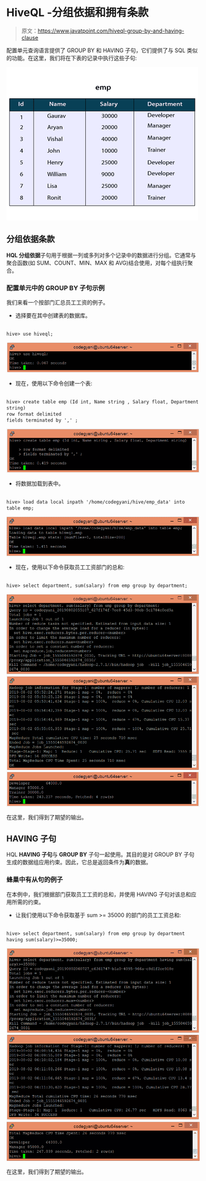 # HiveQL -分组依据和拥有条款

> 原文：<https://www.javatpoint.com/hiveql-group-by-and-having-clause>

配置单元查询语言提供了 GROUP BY 和 HAVING 子句，它们提供了与 SQL 类似的功能。在这里，我们将在下表的记录中执行这些子句:

![HiveQL - GROUP BY and HAVING Clause](img/d93cf35a9f29a47b30874e09fa6a462c.png)

## 分组依据条款

**HQL 分组依据**子句用于根据一列或多列对多个记录中的数据进行分组。它通常与聚合函数(如 SUM、COUNT、MIN、MAX 和 AVG)结合使用，对每个组执行聚合。

### 配置单元中的 GROUP BY 子句示例

我们来看一个按部门汇总员工工资的例子。

*   选择要在其中创建表的数据库。

```

hive> use hiveql;

```

![HiveQL - GROUP BY and HAVING Clause](img/9b99394a04cff3d417d8b13f053fec10.png)

*   现在，使用以下命令创建一个表:

```

hive> create table emp (Id int, Name string , Salary float, Department string)  
row format delimited  
fields terminated by ',' ; 

```

![HiveQL - GROUP BY and HAVING Clause](img/39679615b7eb90e8d0a2c8cd41d3d96a.png)

*   将数据加载到表中。

```

hive> load data local inpath '/home/codegyani/hive/emp_data' into table emp;

```

![HiveQL - GROUP BY and HAVING Clause](img/b2d2ac587a925f51882a038bdeb30b91.png)

*   现在，使用以下命令获取员工工资部门的总和:

```

hive> select department, sum(salary) from emp group by department;

```

![HiveQL - GROUP BY and HAVING Clause](img/08bf25936fc32cfa9e7be1f796fbd43d.png)
![HiveQL - GROUP BY and HAVING Clause](img/852306f8d173925789d2336f108a144c.png)
![HiveQL - GROUP BY and HAVING Clause](img/33312b788b34f52dac295e162369a0aa.png)

在这里，我们得到了期望的输出。

## HAVING 子句

HQL **HAVING 子句**与 **GROUP BY** 子句一起使用。其目的是对 GROUP BY 子句生成的数据组应用约束。因此，它总是返回条件为**真**的数据。

### 蜂巢中有从句的例子

在本例中，我们根据部门获取员工工资的总和，并使用 HAVING 子句对该总和应用所需的约束。

*   让我们使用以下命令获取基于 sum >= 35000 的部门的员工工资总和:

```

hive> select department, sum(salary) from emp group by department having sum(salary)>=35000;

```

![HiveQL - GROUP BY and HAVING Clause](img/bb7c58bc9782bc3967e34bee1d48c5ea.png)
![HiveQL - GROUP BY and HAVING Clause](img/46a5144a325e4a86ad6c2df1fa56bd85.png)
![HiveQL - GROUP BY and HAVING Clause](img/6b699aa669702ef5290b6af87f2eac01.png)

在这里，我们得到了期望的输出。